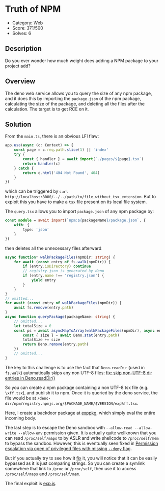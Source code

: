 # Truth of NPM

* Category: Web
* Score: 371/500
* Solves: 6

## Description

Do you ever wonder how much weight does adding a NPM package to your project add?

## Overview

The deno web service allows you to query the size of any npm package, and it does this by importing the `package.json` of the npm package, calculating the size of the package, and deleting all the files after the calculation. The target is to get RCE on it.

## Solution

From the `main.ts`, there is an obvious LFI flaw:

```typescript
app.use(async (c: Context) => {
	const page = c.req.path.slice(1) || 'index'
	try {
		const { handler } = await import(`./pages/${page}.tsx`)
		return handler(c)
	} catch {
		return c.html('404 Not Found', 404)
	}
})
```

which can be triggered by `curl http://localhost:8000/../../path/to/file_without_tsx_extension`. But to exploit this you have to make a `tsx` file present on its local file system.

The `query.tsx` allows you to import `package.json` of any npm package by:

```typescript
const module = await import(`npm:${packageName}/package.json`, {
	with: {
		type: 'json'
	}
})
```

then deletes all the unnecessary files afterward:

```typescript
async function* walkPackageFiles(npmDir: string) {
	for await (const entry of fs.walk(npmDir)) {
		if (entry.isDirectory) continue
		// registry.json is generated by deno
		if (entry.name !== 'registry.json') {
			yield entry
		}
	}
}
// omitted...
for await (const entry of walkPackageFiles(npmDir)) {
	await fs.remove(entry.path)
}
async function queryPackage(packageName: string) {
	// omitted...
	let totalSize = 0
	const ps = await asyncMapToArray(walkPackageFiles(npmDir), async entry => {
		const { size } = await Deno.stat(entry.path)
		totalSize += size
		return Deno.remove(entry.path)
	})
	// omitted...
}
```

The key to this challenge is to use the fact that `Deno.readDir` (used in `fs.walk`) automatically skips any non UTF-8 files: [fix: skip non-UTF-8 dir entries in Deno.readDir()](https://github.com/denoland/deno/pull/4004)

So you can create a npm package containing a non UTF-8 tsx file (e.g. `\xff.tsx`), and publish it to npm. Once it is queried by the deno service, the file would be at `/deno-dir/npm/registry.npmjs.org/$PACKAGE_NAME/$VERSION/exp%ff.tsx`.

Here, I create a backdoor package at [exppkg](./solution/exppkg/), which simply eval the entire incoming body.

The last step is to escape the Deno sandbox with `--allow-read --allow-write --allow-env` permission given. It is actually quite wellknown that you can read `/proc/self/maps` to by ASLR and write shellcode to `/proc/self/mem` to bypass the sandbox. However, this is eventually seen fixed in [Permission escalation via open of privileged files with missing `--deny` flag](https://github.com/denoland/deno/security/advisories/GHSA-23rx-c3g5-hv9w).

But if you actually try to see how it [fix](https://github.com/denoland/deno/blob/e0cfc9da39e1d05e6a95c89c41cff8ae34fcbd66/runtime/permissions/lib.rs#L1786-L1834) it, you will notice that it can be easily bypassed as it is just comparing strings. So you can create a symlink somewhere that link to `/proc` or `/proc/self`, then use it to access `/proc/self/maps` and `/proc/self/mem`.

The final exploit is [exp.js](./solution/exp.js).
